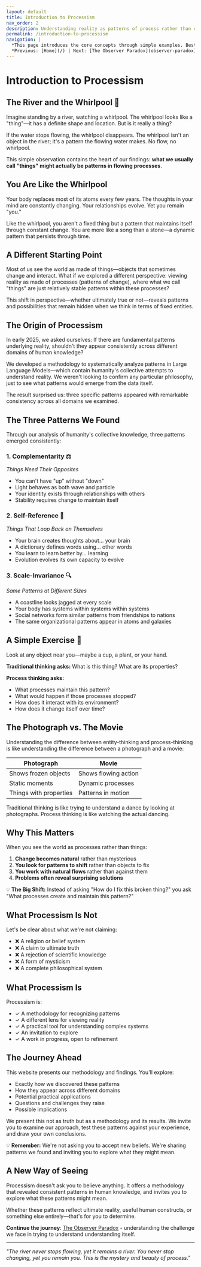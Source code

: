 ```yaml
---
layout: default
title: Introduction to Processism
nav_order: 2
description: Understanding reality as patterns of process rather than collections of things
permalink: /introduction-to-processism
navigation: |
  *This page introduces the core concepts through simple examples. Best suited for all readers.*  
  *Previous: [Home](/) | Next: [The Observer Paradox](observer-paradox)*
---
```


# Introduction to Processism

## The River and the Whirlpool 🌊

Imagine standing by a river, watching a whirlpool. The whirlpool looks like a "thing"—it has a definite shape and location. But is it really a thing?

If the water stops flowing, the whirlpool disappears. The whirlpool isn't an object in the river; it's a pattern the flowing water makes. No flow, no whirlpool.

This simple observation contains the heart of our findings: **what we usually call "things" might actually be patterns in flowing processes**.

## You Are Like the Whirlpool

Your body replaces most of its atoms every few years. The thoughts in your mind are constantly changing. Your relationships evolve. Yet you remain "you."

Like the whirlpool, you aren't a fixed thing but a pattern that maintains itself through constant change. You are more like a song than a stone—a dynamic pattern that persists through time.

## A Different Starting Point

Most of us see the world as made of things—objects that sometimes change and interact. What if we explored a different perspective: viewing reality as made of processes (patterns of change), where what we call "things" are just relatively stable patterns within these processes?

This shift in perspective—whether ultimately true or not—reveals patterns and possibilities that remain hidden when we think in terms of fixed entities.

## The Origin of Processism

In early 2025, we asked ourselves: If there are fundamental patterns underlying reality, shouldn't they appear consistently across different domains of human knowledge?

We developed a methodology to systematically analyze patterns in Large Language Models—which contain humanity's collective attempts to understand reality. We weren't looking to confirm any particular philosophy, just to see what patterns would emerge from the data itself.

The result surprised us: three specific patterns appeared with remarkable consistency across all domains we examined.

## The Three Patterns We Found

Through our analysis of humanity's collective knowledge, three patterns emerged consistently:

### 1. Complementarity ⚖️
*Things Need Their Opposites*

- You can't have "up" without "down"
- Light behaves as both wave and particle
- Your identity exists through relationships with others
- Stability requires change to maintain itself

### 2. Self-Reference 🔄
*Things That Loop Back on Themselves*

- Your brain creates thoughts about... your brain
- A dictionary defines words using... other words
- You learn to learn better by... learning
- Evolution evolves its own capacity to evolve

### 3. Scale-Invariance 🔍
*Same Patterns at Different Sizes*

- A coastline looks jagged at every scale
- Your body has systems within systems within systems
- Social networks form similar patterns from friendships to nations
- The same organizational patterns appear in atoms and galaxies

## A Simple Exercise 🧪

Look at any object near you—maybe a cup, a plant, or your hand.

**Traditional thinking asks:** What is this thing? What are its properties?

**Process thinking asks:** 
- What processes maintain this pattern?
- What would happen if those processes stopped?
- How does it interact with its environment?
- How does it change itself over time?

## The Photograph vs. The Movie

Understanding the difference between entity-thinking and process-thinking is like understanding the difference between a photograph and a movie:

| Photograph | Movie |
|------------|-------|
| Shows frozen objects | Shows flowing action |
| Static moments | Dynamic processes |
| Things with properties | Patterns in motion |

Traditional thinking is like trying to understand a dance by looking at photographs. Process thinking is like watching the actual dancing.

## Why This Matters

When you see the world as processes rather than things:

1. **Change becomes natural** rather than mysterious
2. **You look for patterns to shift** rather than objects to fix
3. **You work with natural flows** rather than against them
4. **Problems often reveal surprising solutions**

<div class="key-insight">
💡 <strong>The Big Shift:</strong> Instead of asking "How do I fix this broken thing?" you ask "What processes create and maintain this pattern?"
</div>

## What Processism Is Not

Let's be clear about what we're not claiming:

- ❌ A religion or belief system
- ❌ A claim to ultimate truth
- ❌ A rejection of scientific knowledge
- ❌ A form of mysticism
- ❌ A complete philosophical system

## What Processism Is

Processism is:

- ✓ A methodology for recognizing patterns
- ✓ A different lens for viewing reality
- ✓ A practical tool for understanding complex systems
- ✓ An invitation to explore
- ✓ A work in progress, open to refinement

## The Journey Ahead

This website presents our methodology and findings. You'll explore:
- Exactly how we discovered these patterns
- How they appear across different domains
- Potential practical applications
- Questions and challenges they raise
- Possible implications

We present this not as truth but as a methodology and its results. We invite you to examine our approach, test these patterns against your experience, and draw your own conclusions.

<div class="key-insight">
💡 <strong>Remember:</strong> We're not asking you to accept new beliefs. We're sharing patterns we found and inviting you to explore what they might mean.
</div>

## A New Way of Seeing

Processism doesn't ask you to believe anything. It offers a methodology that revealed consistent patterns in human knowledge, and invites you to explore what these patterns might mean.

Whether these patterns reflect ultimate reality, useful human constructs, or something else entirely—that's for you to determine.

**Continue the journey**: [The Observer Paradox](observer-paradox) - understanding the challenge we face in trying to understand understanding itself.

---

*"The river never stops flowing, yet it remains a river. You never stop changing, yet you remain you. This is the mystery and beauty of process."*